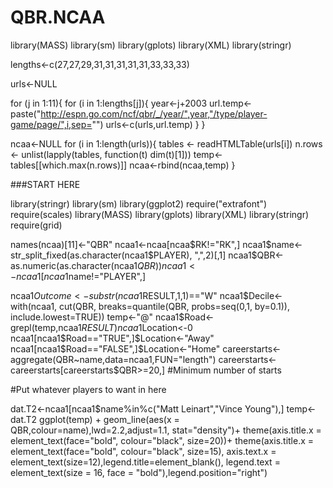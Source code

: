 # QBR.NCAA
library(MASS)
library(sm)
library(gplots)
library(XML)
library(stringr)


lengths<-c(27,27,29,31,31,31,31,31,33,33,33)

urls<-NULL

for (j in 1:11){
for (i in 1:lengths[j]){
  year<-j+2003
  url.temp<-paste("http://espn.go.com/ncf/qbr/_/year/",year,"/type/player-game/page/",i,sep="")
  urls<-c(urls,url.temp)
}
}

ncaa<-NULL
for (i in 1:length(urls)){
  tables <- readHTMLTable(urls[i])
  n.rows <- unlist(lapply(tables, function(t) dim(t)[1]))
  temp<-tables[[which.max(n.rows)]]
  ncaa<-rbind(ncaa,temp)
}

###START HERE


library(stringr)
library(sm)
library(ggplot2)
require("extrafont")
require(scales)
library(MASS)
library(gplots)
library(XML)
library(stringr)
require(grid)


names(ncaa)[11]<-"QBR"
ncaa1<-ncaa[ncaa$RK!="RK",]
ncaa1$name<-str_split_fixed(as.character(ncaa1$PLAYER), ",",2)[,1]
ncaa1$QBR<-as.numeric(as.character(ncaa1$QBR))
ncaa1<-ncaa1[ncaa1$name!="PLAYER",]

ncaa1$Outcome<-substr(ncaa1$RESULT,1,1)=="W"
ncaa1$Decile<-with(ncaa1, cut(QBR, breaks=quantile(QBR, probs=seq(0,1, by=0.1)), 
                            include.lowest=TRUE))
temp<-"@"
ncaa1$Road<-grepl(temp,ncaa1$RESULT)
ncaa1$Location<-0
ncaa1[ncaa1$Road=="TRUE",]$Location<-"Away"
ncaa1[ncaa1$Road=="FALSE",]$Location<-"Home"
careerstarts<-aggregate(QBR~name,data=ncaa1,FUN="length")
careerstarts<-careerstarts[careerstarts$QBR>=20,]  #Minimum number of starts

#Put whatever players to want in here

dat.T2<-ncaa1[ncaa1$name%in%c("Matt Leinart","Vince Young"),]
temp<-dat.T2
ggplot(temp) + geom_line(aes(x = QBR,colour=name),lwd=2.2,adjust=1.1, stat="density")+
  theme(axis.title.x = element_text(face="bold", colour="black", size=20))+
  theme(axis.title.x = element_text(face="bold", colour="black", size=15),
        axis.text.x = element_text(size=12),legend.title=element_blank(),
        legend.text = element_text(size = 16, face = "bold"),legend.position="right")


